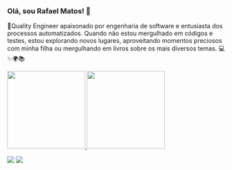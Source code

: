 ### Olá, sou Rafael Matos! 👋
👋Quality Engineer apaixonado por engenharia de software e entusiasta dos processos automatizados. Quando não estou mergulhado em códigos e testes, estou explorando novos lugares, aproveitando momentos preciosos com minha filha ou mergulhando em livros sobre os mais diversos temas. 💻✨🌍📚

 <div>
  <a href="https://github.com/rafaelmatosqa">
  <img height="180em" src="https://github-readme-stats.vercel.app/api?username=rafaelmatosqa&show_icons=true&theme=great-gatsby&include_all_commits=true&count_private=true"/>
  <img height="180em" src="https://github-readme-stats.vercel.app/api/top-langs/?username=rafaelmatosqa&layout=compact&langs_count=7&theme=great-gatsby"/>
</div>
 
   <a href = "mailto:rafaelmatosqa@gmail.com"><img src="https://img.shields.io/badge/-Gmail-%23333?style=for-the-badge&logo=gmail&logoColor=white" target="_blank"></a>
  <a href="https://www.linkedin.com/in/rafaelmatosmarinho/" target="_blank"><img src="https://img.shields.io/badge/-LinkedIn-%230077B5?style=for-the-badge&logo=linkedin&logoColor=white" target="_blank"></a> 

